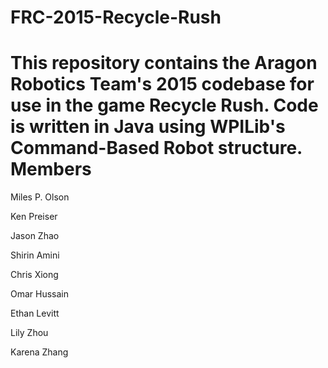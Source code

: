 FRC-2015-Recycle-Rush
=====================
This repository contains the Aragon Robotics Team's 2015 codebase for use in the game Recycle Rush. Code is written in Java using WPILib's Command-Based Robot structure.
Members
=====================
Miles P. Olson

Ken Preiser

Jason Zhao

Shirin Amini

Chris Xiong

Omar Hussain

Ethan Levitt

Lily Zhou

Karena Zhang
